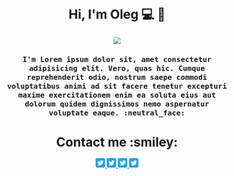 <h1 align="center">Hi, I'm Oleg 💻 👋</h1>
<h3 align="center">
  <img src="https://media.giphy.com/media/KziKCpvrGngHbYjaUF/giphy.gif" width=300>
  <br><br>
  <samp>
    I'm Lorem ipsum dolor sit, amet consectetur adipisicing elit. Vero, quas hic. 
Cumque reprehenderit odio, nostrum saepe commodi voluptatibus animi ad sit
facere tenetur excepturi maxime exercitationem enim ea soluta eius 
aut dolorum quidem dignissimos nemo aspernatur voluptate eaque. :neutral_face:
  </samp>
</h3>

<h1 align="center">Contact me :smiley:</h1>

<p align="center">
<a href="https://twitter.com/cs_vedant">
  <img alt="Vedant Jajoo Twitter" width="21px" src="https://raw.githubusercontent.com/edent/SuperTinyIcons/099dc12b59179d07d534069bc8551718f786d91a/images/svg/twitter.svg" />
</a>
<a href="https://twitter.com/cs_vedant">
  <img alt="Vedant Jajoo Twitter" width="21px" src="https://raw.githubusercontent.com/edent/SuperTinyIcons/099dc12b59179d07d534069bc8551718f786d91a/images/svg/twitter.svg" />
</a>
<a href="https://twitter.com/cs_vedant">
  <img alt="Vedant Jajoo Twitter" width="21px" src="https://raw.githubusercontent.com/edent/SuperTinyIcons/099dc12b59179d07d534069bc8551718f786d91a/images/svg/twitter.svg" />
</a>
<a href="https://twitter.com/cs_vedant">
  <img alt="Vedant Jajoo Twitter" width="21px" src="https://raw.githubusercontent.com/edent/SuperTinyIcons/099dc12b59179d07d534069bc8551718f786d91a/images/svg/twitter.svg" />
</a>
</p>
